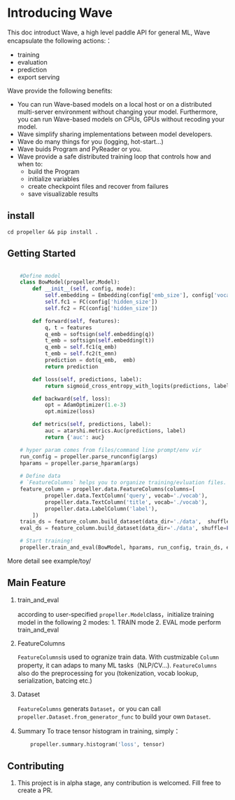 # Introducing Wave
This doc introduct Wave, a high level paddle API for general ML, Wave encapsulate the following actions:：
-  training
-  evaluation
-  prediction
-  export serving
  
Wave provide the following benefits:

-   You can run Wave-based models on a local host or on a distributed multi-server environment without changing your model. Furthermore, you can run Wave-based models on CPUs, GPUs without recoding your model.
-   Wave simplify sharing implementations between model developers.
-   Wave do many things for you (logging, hot-start...)
-   Wave buids Program and PyReader or you.
-   Wave provide a safe distributed training loop that controls how and when to:
    -   build the Program
    -   initialize variables
    -   create checkpoint files and recover from failures
    -   save visualizable results

## install

```script
cd propeller && pip install .
```

## Getting Started
```python

    #Define model
    class BowModel(propeller.Model):
        def __init__(self, config, mode):
            self.embedding = Embedding(config['emb_size'], config['vocab_size'])
            self.fc1 = FC(config['hidden_size'])
            self.fc2 = FC(config['hidden_size'])

        def forward(self, features):
            q, t = features 
            q_emb = softsign(self.embedding(q))
            t_emb = softsign(self.embedding(t))
            q_emb = self.fc1(q_emb)
            t_emb = self.fc2(t_emn)
            prediction = dot(q_emb,  emb)
            return prediction

        def loss(self, predictions, label):
            return sigmoid_cross_entropy_with_logits(predictions, label)

        def backward(self, loss):
            opt = AdamOptimizer(1.e-3)
            opt.mimize(loss)

        def metrics(self, predictions, label):
            auc = atarshi.metrics.Auc(predictions, label)
            return {'auc': auc}

    # hyper param comes from files/command line prompt/env vir
    run_config = propeller.parse_runconfig(args)
    hparams = propeller.parse_hparam(args)
    
    # Define data
    # `FeatureColumns` helps you to organize training/evluation files.
    feature_column = propeller.data.FeatureColumns(columns=[
            propeller.data.TextColumn('query', vocab='./vocab'),
            propeller.data.TextColumn('title', vocab='./vocab'),
            propeller.data.LabelColumn('label'),
        ])
    train_ds = feature_column.build_dataset(data_dir='./data',  shuffle=True, repeat=True)
    eval_ds = feature_column.build_dataset(data_dir='./data', shuffle=False, repeat=False)

    # Start training!
    propeller.train_and_eval(BowModel, hparams, run_config, train_ds, eval_ds)
```
More detail see example/toy/

## Main Feature
1. train_and_eval

    according to user-specified `propeller.Model`class，initialize training model in the following 2 modes: 1. TRAIN mode 2. EVAL mode
    perform train_and_eval

2. FeatureColumns
    
    `FeatureColumns`is used to ogranize train data. With custmizable `Column` property, it can adaps to many ML tasks（NLP/CV...).
    `FeatureColumns` also do the preprocessing for you (tokenization, vocab lookup, serialization, batcing etc.)


3. Dataset

    `FeatureColumns` generats `Dataset`，or you can call `propeller.Dataset.from_generator_func` to build your own `Dataset`.

4. Summary
    To trace tensor histogram in training, simply：
    ```python
        propeller.summary.histogram('loss', tensor) 
    ```


## Contributing

1. This project is in alpha stage, any contribution is welcomed. Fill free to create a PR.
